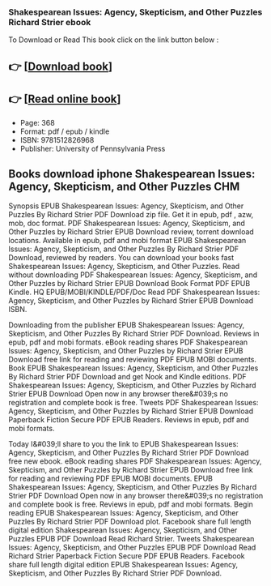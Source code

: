 ### Shakespearean Issues: Agency, Skepticism, and Other Puzzles Richard Strier ebook

To Download or Read This book click on the link button below :

## 👉  [**[Download book](http://ebooksharez.info/download.php?group=book&from=github.com&id=721396&lnk=1081 "Download book")**]

## 👉  [**[Read online book](http://ebooksharez.info/download.php?group=book&from=github.com&id=721396&lnk=1081 "Read online book")**]


* Page: 368
* Format: pdf / epub / kindle
* ISBN: 9781512826968
* Publisher: University of Pennsylvania Press



## Books download iphone Shakespearean Issues: Agency, Skepticism, and Other Puzzles CHM


Synopsis EPUB Shakespearean Issues: Agency, Skepticism, and Other Puzzles By Richard Strier PDF Download zip file. Get it in epub, pdf , azw, mob, doc format. PDF Shakespearean Issues: Agency, Skepticism, and Other Puzzles by Richard Strier EPUB Download review, torrent download locations. Available in epub, pdf and mobi format EPUB Shakespearean Issues: Agency, Skepticism, and Other Puzzles By Richard Strier PDF Download, reviewed by readers. You can download your books fast Shakespearean Issues: Agency, Skepticism, and Other Puzzles. Read without downloading PDF Shakespearean Issues: Agency, Skepticism, and Other Puzzles by Richard Strier EPUB Download Book Format PDF EPUB Kindle. HQ EPUB/MOBI/KINDLE/PDF/Doc Read PDF Shakespearean Issues: Agency, Skepticism, and Other Puzzles by Richard Strier EPUB Download ISBN.

Downloading from the publisher EPUB Shakespearean Issues: Agency, Skepticism, and Other Puzzles By Richard Strier PDF Download. Reviews in epub, pdf and mobi formats. eBook reading shares PDF Shakespearean Issues: Agency, Skepticism, and Other Puzzles by Richard Strier EPUB Download free link for reading and reviewing PDF EPUB MOBI documents. Book EPUB Shakespearean Issues: Agency, Skepticism, and Other Puzzles By Richard Strier PDF Download and get Nook and Kindle editions. PDF Shakespearean Issues: Agency, Skepticism, and Other Puzzles by Richard Strier EPUB Download Open now in any browser there&amp;#039;s no registration and complete book is free. Tweets PDF Shakespearean Issues: Agency, Skepticism, and Other Puzzles by Richard Strier EPUB Download Paperback Fiction Secure PDF EPUB Readers. Reviews in epub, pdf and mobi formats.

Today I&amp;#039;ll share to you the link to EPUB Shakespearean Issues: Agency, Skepticism, and Other Puzzles By Richard Strier PDF Download free new ebook. eBook reading shares PDF Shakespearean Issues: Agency, Skepticism, and Other Puzzles by Richard Strier EPUB Download free link for reading and reviewing PDF EPUB MOBI documents. EPUB Shakespearean Issues: Agency, Skepticism, and Other Puzzles By Richard Strier PDF Download Open now in any browser there&amp;#039;s no registration and complete book is free. Reviews in epub, pdf and mobi formats. Begin reading EPUB Shakespearean Issues: Agency, Skepticism, and Other Puzzles By Richard Strier PDF Download plot. Facebook share full length digital edition Shakespearean Issues: Agency, Skepticism, and Other Puzzles EPUB PDF Download Read Richard Strier. Tweets Shakespearean Issues: Agency, Skepticism, and Other Puzzles EPUB PDF Download Read Richard Strier Paperback Fiction Secure PDF EPUB Readers. Facebook share full length digital edition EPUB Shakespearean Issues: Agency, Skepticism, and Other Puzzles By Richard Strier PDF Download.





